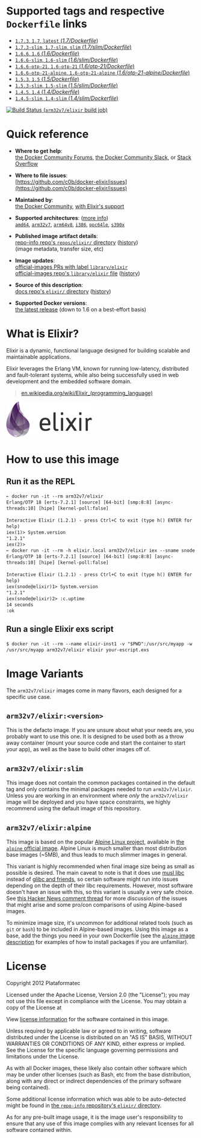 <!--

********************************************************************************

WARNING:

    DO NOT EDIT "elixir/README.md"

    IT IS AUTO-GENERATED

    (from the other files in "elixir/" combined with a set of templates)

********************************************************************************

-->

# Supported tags and respective `Dockerfile` links

-	[`1.7.3`, `1.7`, `latest` (*1.7/Dockerfile*)](https://github.com/c0b/docker-elixir/blob/84a28091330648bdc0e97349fd74c643eec58de9/1.7/Dockerfile)
-	[`1.7.3-slim`, `1.7-slim`, `slim` (*1.7/slim/Dockerfile*)](https://github.com/c0b/docker-elixir/blob/84a28091330648bdc0e97349fd74c643eec58de9/1.7/slim/Dockerfile)
-	[`1.6.6`, `1.6` (*1.6/Dockerfile*)](https://github.com/c0b/docker-elixir/blob/0936291249c7e11d4618a17a2b452045c9e6233a/1.6/Dockerfile)
-	[`1.6.6-slim`, `1.6-slim` (*1.6/slim/Dockerfile*)](https://github.com/c0b/docker-elixir/blob/0936291249c7e11d4618a17a2b452045c9e6233a/1.6/slim/Dockerfile)
-	[`1.6.6-otp-21`, `1.6-otp-21` (*1.6/otp-21/Dockerfile*)](https://github.com/c0b/docker-elixir/blob/b57a72d04ddd1f1b4e2e3f5b70e44e37def4db31/1.6/otp-21/Dockerfile)
-	[`1.6.6-otp-21-alpine`, `1.6-otp-21-alpine` (*1.6/otp-21-alpine/Dockerfile*)](https://github.com/c0b/docker-elixir/blob/71f26c0a37a3d928f24021b14e23b88643c06280/1.6/otp-21-alpine/Dockerfile)
-	[`1.5.3`, `1.5` (*1.5/Dockerfile*)](https://github.com/c0b/docker-elixir/blob/f2528c0158d465f96f311faa19aff3cffb4e7f25/1.5/Dockerfile)
-	[`1.5.3-slim`, `1.5-slim` (*1.5/slim/Dockerfile*)](https://github.com/c0b/docker-elixir/blob/f2528c0158d465f96f311faa19aff3cffb4e7f25/1.5/slim/Dockerfile)
-	[`1.4.5`, `1.4` (*1.4/Dockerfile*)](https://github.com/c0b/docker-elixir/blob/8f1888ae05506b9ad12e1b97f084a15e7588f442/1.4/Dockerfile)
-	[`1.4.5-slim`, `1.4-slim` (*1.4/slim/Dockerfile*)](https://github.com/c0b/docker-elixir/blob/8f1888ae05506b9ad12e1b97f084a15e7588f442/1.4/slim/Dockerfile)

[![Build Status](https://doi-janky.infosiftr.net/job/multiarch/job/arm32v7/job/elixir/badge/icon) (`arm32v7/elixir` build job)](https://doi-janky.infosiftr.net/job/multiarch/job/arm32v7/job/elixir/)

# Quick reference

-	**Where to get help**:  
	[the Docker Community Forums](https://forums.docker.com/), [the Docker Community Slack](https://blog.docker.com/2016/11/introducing-docker-community-directory-docker-community-slack/), or [Stack Overflow](https://stackoverflow.com/search?tab=newest&q=docker)

-	**Where to file issues**:  
	[https://github.com/c0b/docker-elixir/issues](https://github.com/c0b/docker-elixir/issues)

-	**Maintained by**:  
	[the Docker Community](https://github.com/c0b/docker-elixir), [with Elixir's support](https://github.com/docker-library/official-images/pull/1398#issuecomment-180484549)

-	**Supported architectures**: ([more info](https://github.com/docker-library/official-images#architectures-other-than-amd64))  
	[`amd64`](https://hub.docker.com/r/amd64/elixir/), [`arm32v7`](https://hub.docker.com/r/arm32v7/elixir/), [`arm64v8`](https://hub.docker.com/r/arm64v8/elixir/), [`i386`](https://hub.docker.com/r/i386/elixir/), [`ppc64le`](https://hub.docker.com/r/ppc64le/elixir/), [`s390x`](https://hub.docker.com/r/s390x/elixir/)

-	**Published image artifact details**:  
	[repo-info repo's `repos/elixir/` directory](https://github.com/docker-library/repo-info/blob/master/repos/elixir) ([history](https://github.com/docker-library/repo-info/commits/master/repos/elixir))  
	(image metadata, transfer size, etc)

-	**Image updates**:  
	[official-images PRs with label `library/elixir`](https://github.com/docker-library/official-images/pulls?q=label%3Alibrary%2Felixir)  
	[official-images repo's `library/elixir` file](https://github.com/docker-library/official-images/blob/master/library/elixir) ([history](https://github.com/docker-library/official-images/commits/master/library/elixir))

-	**Source of this description**:  
	[docs repo's `elixir/` directory](https://github.com/docker-library/docs/tree/master/elixir) ([history](https://github.com/docker-library/docs/commits/master/elixir))

-	**Supported Docker versions**:  
	[the latest release](https://github.com/docker/docker-ce/releases/latest) (down to 1.6 on a best-effort basis)

# What is Elixir?

Elixir is a dynamic, functional language designed for building scalable and maintainable applications.

Elixir leverages the Erlang VM, known for running low-latency, distributed and fault-tolerant systems, while also being successfully used in web development and the embedded software domain.

> [en.wikipedia.org/wiki/Elixir_(programming_language)](https://en.wikipedia.org/wiki/Elixir_%28programming_language%29)

![logo](https://raw.githubusercontent.com/docker-library/docs/f3ee5318992592f987a289cd72d63ac1807f569d/elixir/logo.png)

# How to use this image

## Run it as the REPL

```console
➸ docker run -it --rm arm32v7/elixir
Erlang/OTP 18 [erts-7.2.1] [source] [64-bit] [smp:8:8] [async-threads:10] [hipe] [kernel-poll:false]

Interactive Elixir (1.2.1) - press Ctrl+C to exit (type h() ENTER for help)
iex(1)> System.version
"1.2.1"
iex(2)>
➸ docker run -it --rm -h elixir.local arm32v7/elixir iex --sname snode
Erlang/OTP 18 [erts-7.2.1] [source] [64-bit] [smp:8:8] [async-threads:10] [hipe] [kernel-poll:false]

Interactive Elixir (1.2.1) - press Ctrl+C to exit (type h() ENTER for help)
iex(snode@elixir)1> System.version
"1.2.1"
iex(snode@elixir)2> :c.uptime
14 seconds
:ok
```

## Run a single Elixir exs script

```console
$ docker run -it --rm --name elixir-inst1 -v "$PWD":/usr/src/myapp -w /usr/src/myapp arm32v7/elixir elixir your-escript.exs
```

# Image Variants

The `arm32v7/elixir` images come in many flavors, each designed for a specific use case.

## `arm32v7/elixir:<version>`

This is the defacto image. If you are unsure about what your needs are, you probably want to use this one. It is designed to be used both as a throw away container (mount your source code and start the container to start your app), as well as the base to build other images off of.

## `arm32v7/elixir:slim`

This image does not contain the common packages contained in the default tag and only contains the minimal packages needed to run `arm32v7/elixir`. Unless you are working in an environment where *only* the `arm32v7/elixir` image will be deployed and you have space constraints, we highly recommend using the default image of this repository.

## `arm32v7/elixir:alpine`

This image is based on the popular [Alpine Linux project](http://alpinelinux.org), available in [the `alpine` official image](https://hub.docker.com/_/alpine). Alpine Linux is much smaller than most distribution base images (~5MB), and thus leads to much slimmer images in general.

This variant is highly recommended when final image size being as small as possible is desired. The main caveat to note is that it does use [musl libc](http://www.musl-libc.org) instead of [glibc and friends](http://www.etalabs.net/compare_libcs.html), so certain software might run into issues depending on the depth of their libc requirements. However, most software doesn't have an issue with this, so this variant is usually a very safe choice. See [this Hacker News comment thread](https://news.ycombinator.com/item?id=10782897) for more discussion of the issues that might arise and some pro/con comparisons of using Alpine-based images.

To minimize image size, it's uncommon for additional related tools (such as `git` or `bash`) to be included in Alpine-based images. Using this image as a base, add the things you need in your own Dockerfile (see the [`alpine` image description](https://hub.docker.com/_/alpine/) for examples of how to install packages if you are unfamiliar).

# License

Copyright 2012 Plataformatec

Licensed under the Apache License, Version 2.0 (the "License"); you may not use this file except in compliance with the License. You may obtain a copy of the License at

View [license information](http://www.apache.org/licenses/LICENSE-2.0) for the software contained in this image.

Unless required by applicable law or agreed to in writing, software distributed under the License is distributed on an "AS IS" BASIS, WITHOUT WARRANTIES OR CONDITIONS OF ANY KIND, either express or implied. See the License for the specific language governing permissions and limitations under the License.

As with all Docker images, these likely also contain other software which may be under other licenses (such as Bash, etc from the base distribution, along with any direct or indirect dependencies of the primary software being contained).

Some additional license information which was able to be auto-detected might be found in [the `repo-info` repository's `elixir/` directory](https://github.com/docker-library/repo-info/tree/master/repos/elixir).

As for any pre-built image usage, it is the image user's responsibility to ensure that any use of this image complies with any relevant licenses for all software contained within.
